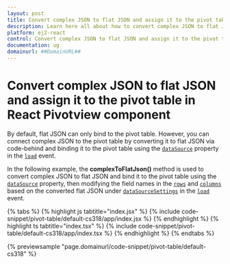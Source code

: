 ```yaml
---
layout: post
title: Convert complex JSON to flat JSON and assign it to the pivot table in React Pivotview component | Syncfusion
description: Learn here all about how to convert complex JSON to flat JSON and assign it to the pivot table in Syncfusion React Pivotview component of Syncfusion Essential JS 2 and more.
platform: ej2-react
control: Convert complex JSON to flat JSON and assign it to the pivot table 
documentation: ug
domainurl: ##DomainURL##
---
```


<!-- markdownlint-disable MD009 -->

# Convert complex JSON to flat JSON and assign it to the pivot table in React Pivotview component

By default, flat JSON can only bind to the pivot table. However, you can connect complex JSON to the pivot table by converting it to flat JSON via code-behind and binding it to the pivot table using the [`dataSource`](https://ej2.syncfusion.com/react/documentation/api/pivotview/dataSourceSettings/#datasource) property in the [`load`](https://ej2.syncfusion.com/react/documentation/api/pivotview/#load) event.

In the following example, the **complexToFlatJson()** method is used to convert complex JSON to flat JSON and bind it to the pivot table using the [`dataSource`](https://ej2.syncfusion.com/react/documentation/api/pivotview/dataSourceSettings/#datasource) property, then modifying the field names in the [`rows`](https://ej2.syncfusion.com/vue/documentation/api/pivotview/dataSourceSettings/#rows) and [`columns`](https://ej2.syncfusion.com/react/documentation/api/pivotview/dataSourceSettingsModel/#columns) based on the converted flat JSON under [`dataSourceSettings`](https://ej2.syncfusion.com/react/documentation/api/pivotview#datasourcesettings) in the [`load`](https://ej2.syncfusion.com/react/documentation/api/pivotview/#load) event.

{% tabs %}
{% highlight js tabtitle="index.jsx" %}
{% include code-snippet/pivot-table/default-cs318/app/index.jsx %}
{% endhighlight %}
{% highlight ts tabtitle="index.tsx" %}
{% include code-snippet/pivot-table/default-cs318/app/index.tsx %}
{% endhighlight %}
{% endtabs %}

 {% previewsample "page.domainurl/code-snippet/pivot-table/default-cs318" %}